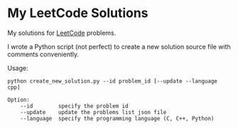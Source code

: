 # My LeetCode Solutions
My solutions for [LeetCode](https://leetcode.com/problemset/all/) problems.

I wrote a Python script (not perfect) to create a new solution source file with comments conveniently.

Usage:
```shell
python create_new_solution.py --id problem_id [--update --language cpp]
```

```shell
Option:
    --id        specify the problem id
    --update    update the problems list json file
    --language  specify the programming language (C, C++, Python)
```

